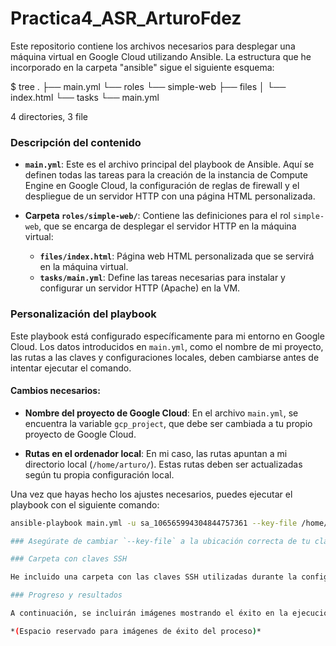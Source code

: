 # Practica4_ASR_ArturoFdez

Este repositorio contiene los archivos necesarios para desplegar una máquina virtual en Google Cloud utilizando Ansible. La estructura que he incorporado en la carpeta "ansible" sigue el siguiente esquema:

$ tree
.
├── main.yml
└── roles
    └── simple-web
        ├── files
        │   └── index.html
        └── tasks
            └── main.yml

4 directories, 3 file


### Descripción del contenido

- **`main.yml`**: Este es el archivo principal del playbook de Ansible. Aquí se definen todas las tareas para la creación de la instancia de Compute Engine en Google Cloud, la configuración de reglas de firewall y el despliegue de un servidor HTTP con una página HTML personalizada.
  
- **Carpeta `roles/simple-web/`**: Contiene las definiciones para el rol `simple-web`, que se encarga de desplegar el servidor HTTP en la máquina virtual:
  - **`files/index.html`**: Página web HTML personalizada que se servirá en la máquina virtual.
  - **`tasks/main.yml`**: Define las tareas necesarias para instalar y configurar un servidor HTTP (Apache) en la VM.

### Personalización del playbook

Este playbook está configurado específicamente para mi entorno en Google Cloud. Los datos introducidos en `main.yml`, como el nombre de mi proyecto, las rutas a las claves y configuraciones locales, deben cambiarse antes de intentar ejecutar el comando.

#### Cambios necesarios:
- **Nombre del proyecto de Google Cloud**: En el archivo `main.yml`, se encuentra la variable `gcp_project`, que debe ser cambiada a tu propio proyecto de Google Cloud.
  
- **Rutas en el ordenador local**: En mi caso, las rutas apuntan a mi directorio local (`/home/arturo/`). Estas rutas deben ser actualizadas según tu propia configuración local.

Una vez que hayas hecho los ajustes necesarios, puedes ejecutar el playbook con el siguiente comando:

```bash
ansible-playbook main.yml -u sa_106565994304844757361 --key-file /home/arturo/.ssh/ssh-key-ansible-sa

### Asegúrate de cambiar `--key-file` a la ubicación correcta de tu clave SSH privada.

### Carpeta con claves SSH

He incluido una carpeta con las claves SSH utilizadas durante la configuración por si es necesario utilizarlas. Si decides usar tus propias claves, deberás asegurarte de que están correctamente añadidas a la instancia de Google Cloud.

### Progreso y resultados

A continuación, se incluirán imágenes mostrando el éxito en la ejecución del playbook en mi máquina local, desde la creación de la VM hasta el despliegue exitoso del servidor HTTP.

*(Espacio reservado para imágenes de éxito del proceso)*

